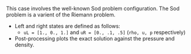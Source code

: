 This case involves the well-known Sod problem configuration.
The Sod problem is a varient of the Riemann problem.  
  - Left and right states are defined as follows:
    - `uL = [1., 0., 1.]` and `uR = [0., .1, .5]` 
    (`rho, u, p` respectively)
  - Post-processing plots the exact solution against the 
  pressure and density.